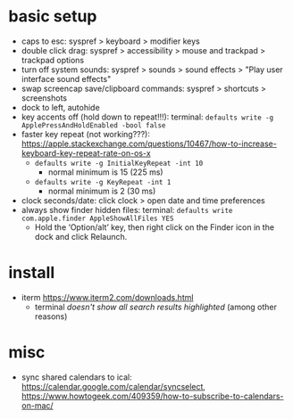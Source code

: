 # basic setup
* caps to esc: syspref > keyboard > modifier keys
* double click drag: syspref > accessibility > mouse and trackpad > trackpad options
* turn off system sounds: syspref > sounds > sound effects > "Play user interface sound effects"
* swap screencap save/clipboard commands: syspref > shortcuts > screenshots
* dock to left, autohide
* key accents off (hold down to repeat!!!): terminal: `defaults write -g ApplePressAndHoldEnabled -bool false`
* faster key repeat (not working???): https://apple.stackexchange.com/questions/10467/how-to-increase-keyboard-key-repeat-rate-on-os-x
  * `defaults write -g InitialKeyRepeat -int 10`
    * normal minimum is 15 (225 ms)
  * `defaults write -g KeyRepeat -int 1`
    * normal minimum is 2 (30 ms)
* clock seconds/date: click clock > open date and time preferences
* always show finder hidden files: terminal: `defaults write com.apple.finder AppleShowAllFiles YES`
  * Hold the ‘Option/alt’ key, then right click on the Finder icon in the dock and click Relaunch.

# install
* iterm https://www.iterm2.com/downloads.html
  * terminal _doesn't show all search results highlighted_ (among other reasons)

# misc
* sync shared calendars to ical: https://calendar.google.com/calendar/syncselect, https://www.howtogeek.com/409359/how-to-subscribe-to-calendars-on-mac/
